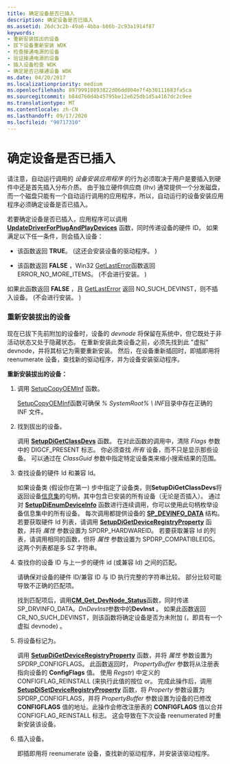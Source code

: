 ```yaml
---
title: 确定设备是否已插入
description: 确定设备是否已插入
ms.assetid: 26dc3c2b-49a6-4bba-b86b-2c93a1914f87
keywords:
- 重新安装拔出的设备
- 拔下设备重新安装 WDK
- 检查接通电源的设备
- 验证接通电源的设备
- 插入设备检查 WDK
- 确定是否已接通设备 WDK
ms.date: 04/20/2017
ms.localizationpriority: medium
ms.openlocfilehash: 89799918893822d06dd804e7f4b30111683fa5ca
ms.sourcegitcommit: b84d760d4b45795be12e625db1d5a4167dc2c9ee
ms.translationtype: MT
ms.contentlocale: zh-CN
ms.lasthandoff: 09/17/2020
ms.locfileid: "90717310"
---
```

# <a name="determining-whether-a-device-is-plugged-in"></a>确定设备是否已插入


请注意，自动运行调用的 *设备安装应用程序* 的行为必须取决于用户是要插入到硬件中还是首先插入分布介质。 由于独立硬件供应商 (Ihv) 通常提供一个分发磁盘，而一个磁盘只能有一个自动运行调用的应用程序，所以，自动运行的设备安装应用程序必须确定设备是否已插入。

若要确定设备是否已插入，应用程序可以调用 [**UpdateDriverForPlugAndPlayDevices**](/windows/win32/api/newdev/nf-newdev-updatedriverforplugandplaydevicesa) 函数，同时传递设备的硬件 ID。 如果满足以下任一条件，则会插入设备：

-   该函数返回 **TRUE**。  (这还会安装设备的驱动程序。 ) 

-   该函数返回 **FALSE** ，Win32 [GetLastError](https://go.microsoft.com/fwlink/p/?linkid=169416)函数返回 ERROR_NO_MORE_ITEMS。  (不会进行安装。 ) 

如果此函数返回 **FALSE** ，且 [GetLastError](https://go.microsoft.com/fwlink/p/?linkid=169416) 返回 NO_SUCH_DEVINST，则不插入设备。  (不会进行安装。 ) 

### <a name="reinstalling-an-unplugged-device"></a>重新安装拔出的设备

现在已拔下先前附加的设备时，设备的 *devnode* 将保留在系统中，但它既处于非活动状态又处于隐藏状态。 在重新安装此类设备之前，必须先找到此 "虚拟" devnode，并将其标记为需要重新安装。 然后，在设备重新插回时，即插即用将 reenumerate 设备，查找新的驱动程序，并为设备安装驱动程序。

**重新安装拔出的设备：**

1.  调用 [SetupCopyOEMInf](https://go.microsoft.com/fwlink/p/?linkid=98735) 函数。

    [SetupCopyOEMInf](https://go.microsoft.com/fwlink/p/?linkid=194252)函数可确保 *% SystemRoot% \\ INF*目录中存在正确的 INF 文件。

2.  找到拔出的设备。

    调用 [**SetupDiGetClassDevs**](/windows/win32/api/setupapi/nf-setupapi-setupdigetclassdevsw) 函数。 在对此函数的调用中，清除 *Flags* 参数中的 DIGCF_PRESENT 标志。 你必须查找 *所有* 设备，而不只是显示那些设备。 可以通过在 *ClassGuid* 参数中指定特定设备类来缩小搜索结果的范围。

3.  查找设备的硬件 Id 和兼容 Id。

    如果设备类 (假设你在第一) 步中指定了设备类，则**SetupDiGetClassDevs**将返回设备[信息集](device-information-sets.md)的句柄，其中包含已安装的所有设备（无论是否插入）。 通过对 [**SetupDiEnumDeviceInfo**](/windows/win32/api/setupapi/nf-setupapi-setupdienumdeviceinfo) 函数进行连续调用，你可以使用此句柄枚举设备信息集中的所有设备。 每次调用都提供设备的 [**SP_DEVINFO_DATA**](/windows/win32/api/setupapi/ns-setupapi-sp_devinfo_data) 结构。 若要获取硬件 Id 列表，请调用 [**SetupDiGetDeviceRegistryProperty**](/windows/win32/api/setupapi/nf-setupapi-setupdigetdeviceregistrypropertya) 函数，并将 *属性* 参数设置为 SPDRP_HARDWAREID。 若要获取兼容 Id 的列表，请调用相同的函数，但将 *属性* 参数设置为 SPDRP_COMPATIBLEIDS。 这两个列表都是多 SZ 字符串。

4.  查找你的设备 ID 与上一步的硬件 id (或兼容 Id) 之间的匹配。

    请确保对设备的硬件 ID/兼容 ID 与 ID 执行完整的字符串比较。 部分比较可能导致不正确的匹配项。

    找到匹配项后，调用[**CM_Get_DevNode_Status**](/windows/win32/api/cfgmgr32/nf-cfgmgr32-cm_get_devnode_status)函数，同时传递 SP_DRVINFO_DATA。*DnDevInst*参数中的**DevInst** 。 如果此函数返回 CR_NO_SUCH_DEVINST，则该函数将确定设备是否为未附加 (，即具有一个虚拟 devnode) 。

5.  将设备标记为。

    调用 [**SetupDiGetDeviceRegistryProperty**](/windows/win32/api/setupapi/nf-setupapi-setupdigetdeviceregistrypropertya) 函数，并将 *属性* 参数设置为 SPDRP_CONFIGFLAGS。 此函数返回时， *PropertyBuffer* 参数将从注册表指向设备的 **ConfigFlags** 值。 使用 *Regstr*) 中定义的 CONFIGFLAG_REINSTALL (来执行此值的按位 or。 完成此操作后，调用 [**SetupDiSetDeviceRegistryProperty**](/windows/win32/api/setupapi/nf-setupapi-setupdisetdeviceregistrypropertya) 函数，将 *Property* 参数设置为 SPDRP_CONFIGFLAGS，并将 *PropertyBuffer* 参数设置为设备的已修改 **CONFIGFLAGS** 值的地址。此操作会修改注册表的 **CONFIGFLAGS** 值以合并 CONFIGFLAG_REINSTALL 标志。 这会导致在下次设备 reenumerated 时重新安装该设备。

6.  插入设备。

    即插即用将 reenumerate 设备，查找新的驱动程序，并安装该驱动程序。

 

